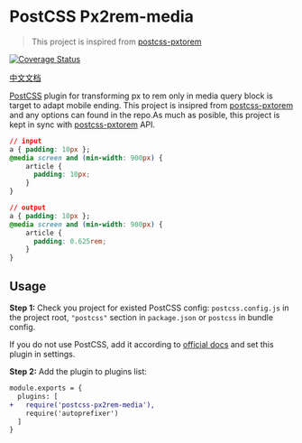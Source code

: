# PostCSS Px2rem-media

> This project is inspired from [postcss-pxtorem](https://github.com/cuth/postcss-pxtorem)

[![Coverage Status](https://coveralls.io/repos/github/enhezzz/postcss-px2rem-media/badge.svg?branch=main)](https://coveralls.io/github/enhezzz/postcss-px2rem-media?branch=main)

[中文文档](README.CN.md)

[PostCSS] plugin for transforming px to rem only in media query block is target to adapt mobile ending. This project is insipred from [postcss-pxtorem](https://github.com/cuth/postcss-pxtorem) and any options can found in the repo.As much as posible, this project is kept in sync with  [postcss-pxtorem](https://github.com/cuth/postcss-pxtorem)  API.

[PostCSS]: https://github.com/postcss/postcss

```css
// input
a { padding: 10px };
@media screen and (min-width: 900px) {
    article {
      padding: 10px;
    }
}
```

```css
// output
a { padding: 10px };
@media screen and (min-width: 900px) {
    article {
      padding: 0.625rem;
    }
}
```

## Usage

**Step 1:** Check you project for existed PostCSS config: `postcss.config.js`
in the project root, `"postcss"` section in `package.json`
or `postcss` in bundle config.

If you do not use PostCSS, add it according to [official docs]
and set this plugin in settings.

**Step 2:** Add the plugin to plugins list:

```diff
module.exports = {
  plugins: [
+   require('postcss-px2rem-media'),
    require('autoprefixer')
  ]
}
```

[official docs]: https://github.com/postcss/postcss#usage
